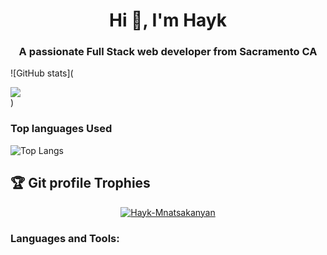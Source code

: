<h1 align="center">Hi 👋, I'm Hayk</h1>
<h3 align="center">A passionate Full Stack web developer from Sacramento CA</h3>


![GitHub stats](<div style="width:30px;"> <img src="https://github-readme-stats.vercel.app/api?username=Zoneam&show_icons=true&theme=tokyonight"></img></div>)


### Top languages Used
![Top Langs](https://github-readme-stats.vercel.app/api/top-langs/?username=Zoneam&theme=tokyonight)
<br>

## :trophy: Git profile Trophies

<p align="center"> <a href="https://github.com/ryo-ma/github-profile-trophy"><img src="https://github-profile-trophy.vercel.app/?username=Zoneam&layout=compact&theme=algolia" alt="Hayk-Mnatsakanyan" /></a> </p>
	
<h3 align="left">Languages and Tools:</h3>
